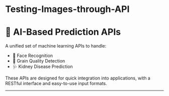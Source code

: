 # Testing-Images-through-API

# 🧠 AI-Based Prediction APIs

A unified set of machine learning APIs to handle:
- 👤 Face Recognition
- 🌾 Grain Quality Detection
- 🩺 Kidney Disease Prediction

These APIs are designed for quick integration into applications, with a RESTful interface and easy-to-use input formats.

---


  
